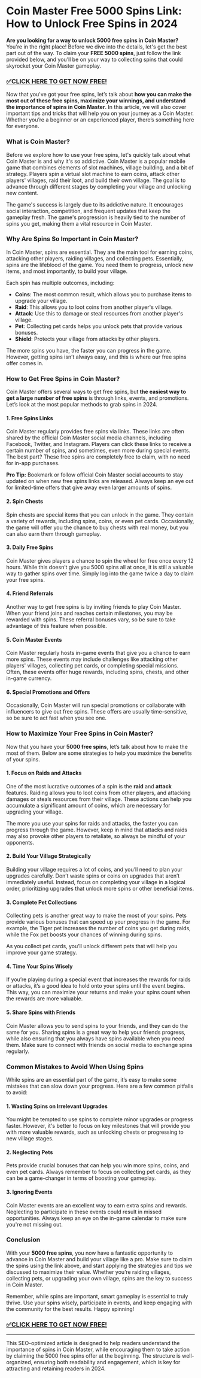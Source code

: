# Coin Master Free 5000 Spins Link: How to Unlock Free Spins in 2024

**Are you looking for a way to unlock 5000 free spins in Coin Master?** You're in the right place! Before we dive into the details, let's get the best part out of the way. To claim your **FREE 5000 spins**, just follow the link provided below, and you’ll be on your way to collecting spins that could skyrocket your Coin Master gameplay.

### [✅CLICK HERE TO GET NOW FREE!](https://freeforyou.xyz/coin/master/)

Now that you've got your free spins, let’s talk about **how you can make the most out of these free spins, maximize your winnings, and understand the importance of spins in Coin Master**. In this article, we will also cover important tips and tricks that will help you on your journey as a Coin Master. Whether you’re a beginner or an experienced player, there’s something here for everyone.

### What is Coin Master?

Before we explore how to use your free spins, let's quickly talk about what Coin Master is and why it's so addictive. Coin Master is a popular mobile game that combines elements of slot machines, village building, and a bit of strategy. Players spin a virtual slot machine to earn coins, attack other players' villages, raid their loot, and build their own village. The goal is to advance through different stages by completing your village and unlocking new content.

The game's success is largely due to its addictive nature. It encourages social interaction, competition, and frequent updates that keep the gameplay fresh. The game's progression is heavily tied to the number of spins you get, making them a vital resource in Coin Master.

### Why Are Spins So Important in Coin Master?

In Coin Master, spins are essential. They are the main tool for earning coins, attacking other players, raiding villages, and collecting pets. Essentially, spins are the lifeblood of the game. You need them to progress, unlock new items, and most importantly, to build your village.

Each spin has multiple outcomes, including:

- **Coins**: The most common result, which allows you to purchase items to upgrade your village.
- **Raid**: This allows you to loot coins from another player's village.
- **Attack**: Use this to damage or steal resources from another player's village.
- **Pet**: Collecting pet cards helps you unlock pets that provide various bonuses.
- **Shield**: Protects your village from attacks by other players.

The more spins you have, the faster you can progress in the game. However, getting spins isn’t always easy, and this is where our free spins offer comes in.

### How to Get Free Spins in Coin Master?

Coin Master offers several ways to get free spins, but **the easiest way to get a large number of free spins** is through links, events, and promotions. Let’s look at the most popular methods to grab spins in 2024.

#### 1. Free Spins Links

Coin Master regularly provides free spins via links. These links are often shared by the official Coin Master social media channels, including Facebook, Twitter, and Instagram. Players can click these links to receive a certain number of spins, and sometimes, even more during special events. The best part? These free spins are completely free to claim, with no need for in-app purchases.

**Pro Tip:** Bookmark or follow official Coin Master social accounts to stay updated on when new free spins links are released. Always keep an eye out for limited-time offers that give away even larger amounts of spins.

#### 2. Spin Chests

Spin chests are special items that you can unlock in the game. They contain a variety of rewards, including spins, coins, or even pet cards. Occasionally, the game will offer you the chance to buy chests with real money, but you can also earn them through gameplay.

#### 3. Daily Free Spins

Coin Master gives players a chance to spin the wheel for free once every 12 hours. While this doesn’t give you 5000 spins all at once, it is still a valuable way to gather spins over time. Simply log into the game twice a day to claim your free spins.

#### 4. Friend Referrals

Another way to get free spins is by inviting friends to play Coin Master. When your friend joins and reaches certain milestones, you may be rewarded with spins. These referral bonuses vary, so be sure to take advantage of this feature when possible.

#### 5. Coin Master Events

Coin Master regularly hosts in-game events that give you a chance to earn more spins. These events may include challenges like attacking other players' villages, collecting pet cards, or completing special missions. Often, these events offer huge rewards, including spins, chests, and other in-game currency.

#### 6. Special Promotions and Offers

Occasionally, Coin Master will run special promotions or collaborate with influencers to give out free spins. These offers are usually time-sensitive, so be sure to act fast when you see one.

### How to Maximize Your Free Spins in Coin Master?

Now that you have your **5000 free spins**, let’s talk about how to make the most of them. Below are some strategies to help you maximize the benefits of your spins.

#### 1. Focus on Raids and Attacks

One of the most lucrative outcomes of a spin is the **raid** and **attack** features. Raiding allows you to loot coins from other players, and attacking damages or steals resources from their village. These actions can help you accumulate a significant amount of coins, which are necessary for upgrading your village.

The more you use your spins for raids and attacks, the faster you can progress through the game. However, keep in mind that attacks and raids may also provoke other players to retaliate, so always be mindful of your opponents.

#### 2. Build Your Village Strategically

Building your village requires a lot of coins, and you’ll need to plan your upgrades carefully. Don’t waste spins or coins on upgrades that aren’t immediately useful. Instead, focus on completing your village in a logical order, prioritizing upgrades that unlock more spins or other beneficial items.

#### 3. Complete Pet Collections

Collecting pets is another great way to make the most of your spins. Pets provide various bonuses that can speed up your progress in the game. For example, the Tiger pet increases the number of coins you get during raids, while the Fox pet boosts your chances of winning during spins.

As you collect pet cards, you’ll unlock different pets that will help you improve your game strategy.

#### 4. Time Your Spins Wisely

If you’re playing during a special event that increases the rewards for raids or attacks, it’s a good idea to hold onto your spins until the event begins. This way, you can maximize your returns and make your spins count when the rewards are more valuable.

#### 5. Share Spins with Friends

Coin Master allows you to send spins to your friends, and they can do the same for you. Sharing spins is a great way to help your friends progress, while also ensuring that you always have spins available when you need them. Make sure to connect with friends on social media to exchange spins regularly.

### Common Mistakes to Avoid When Using Spins

While spins are an essential part of the game, it’s easy to make some mistakes that can slow down your progress. Here are a few common pitfalls to avoid:

#### 1. Wasting Spins on Irrelevant Upgrades

You might be tempted to use spins to complete minor upgrades or progress faster. However, it's better to focus on key milestones that will provide you with more valuable rewards, such as unlocking chests or progressing to new village stages.

#### 2. Neglecting Pets

Pets provide crucial bonuses that can help you win more spins, coins, and even pet cards. Always remember to focus on collecting pet cards, as they can be a game-changer in terms of boosting your gameplay.

#### 3. Ignoring Events

Coin Master events are an excellent way to earn extra spins and rewards. Neglecting to participate in these events could result in missed opportunities. Always keep an eye on the in-game calendar to make sure you're not missing out.

### Conclusion

With your **5000 free spins**, you now have a fantastic opportunity to advance in Coin Master and build your village like a pro. Make sure to claim the spins using the link above, and start applying the strategies and tips we discussed to maximize their value. Whether you’re raiding villages, collecting pets, or upgrading your own village, spins are the key to success in Coin Master.

Remember, while spins are important, smart gameplay is essential to truly thrive. Use your spins wisely, participate in events, and keep engaging with the community for the best results. Happy spinning! 

### [✅CLICK HERE TO GET NOW FREE!](https://freeforyou.xyz/coin/master/)

---

This SEO-optimized article is designed to help readers understand the importance of spins in Coin Master, while encouraging them to take action by claiming the 5000 free spins offer at the beginning. The structure is well-organized, ensuring both readability and engagement, which is key for attracting and retaining readers in 2024.
